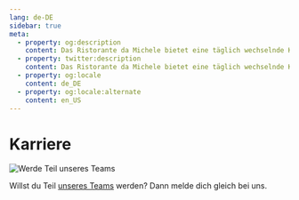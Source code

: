 ```yaml
---
lang: de-DE
sidebar: true
meta:
  - property: og:description
    content: Das Ristorante da Michele bietet eine täglich wechselnde Karte mit frischen Fisch- und Fleischgerichten sowie den üblichen italienischen Klassikern.
  - property: twitter:description
    content: Das Ristorante da Michele bietet eine täglich wechselnde Karte mit frischen Fisch- und Fleischgerichten sowie den üblichen italienischen Klassikern.
  - property: og:locale
    content: de_DE
  - property: og:locale:alternate
    content: en_US
---
```


# Karriere

<img :src="$withBase('/2020-05_career.webp')" alt="Werde Teil unseres Teams" loading="lazy">

Willst du Teil [unseres Teams](./about.md#team) werden? Dann melde dich gleich bei uns.
